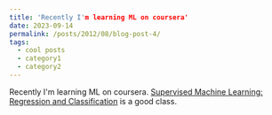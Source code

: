 ```yaml
---
title: 'Recently I'm learning ML on coursera'
date: 2023-09-14
permalink: /posts/2012/08/blog-post-4/
tags:
  - cool posts
  - category1
  - category2
---
```


Recently I'm learning ML on coursera. [Supervised Machine Learning: Regression and Classification](https://www.coursera.org/learn/machine-learning) is a good class.
